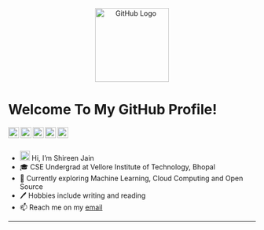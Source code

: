 <div align="center">
<img src="https://github.com/raghavk16/raghavk16/blob/master/octo.gif" alt="GitHub Logo" width="150" height="150" />
</div>

# Welcome To My GitHub Profile!

<a href="https://www.instagram.com/shireenesque/">
  <img align="left" alt="Shireen's Instagram" width="22px" src="https://raw.githubusercontent.com/hussainweb/hussainweb/main/icons/instagram.png" />
</a>
<a href="https://discord.com/users/867758927935963167">
  <img align="left" alt="Shireen's Discord" width="22px" src="https://raw.githubusercontent.com/peterthehan/peterthehan/master/assets/discord.svg" />
</a>
<a href="https://www.linkedin.com/in/shireen-jain-64a618218/">
  <img align="left" alt="Shireen's LinkedIN" width="22px" src="https://raw.githubusercontent.com/peterthehan/peterthehan/master/assets/linkedin.svg" />
</a>
<a href="https://medium.com/@jainshireen">
  <img align="left" alt="Shireen's Medium" width="22px" src="https://edent.github.io/SuperTinyIcons/images/svg/medium.svg" />
</a>
<a href="https://open.spotify.com/user/e597p0xzlgxmgnpmlmyykt24j">
  <img align="left" alt="Shireen's Spotify" width="22px" src="https://raw.githubusercontent.com/peterthehan/peterthehan/master/assets/spotify.svg" />
</a>
<br>
<br>

- <img src="https://media.giphy.com/media/hvRJCLFzcasrR4ia7z/giphy.gif" width="20px"> Hi, I’m Shireen Jain
- 🎓 CSE Undergrad at Vellore Institute of Technology, Bhopal 
- 🌱 Currently exploring Machine Learning, Cloud Computing and Open Source
- 🖊  Hobbies include writing and reading
- 📫 Reach me on my [email](mailto:jainshireen@gmail.com)
---

<!---
shireenjain/shireenjain is a ✨ special ✨ repository because its `README.md` (this file) appears on your GitHub profile.
You can click the Preview link to take a look at your changes.
--->
